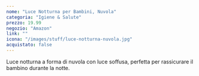 ```yaml
---
nome: "Luce Notturna per Bambini, Nuvola"
categoria: "Igiene & Salute"
prezzo: 19.99
negozio: "Amazon"
link: ""
icona: "/images/stuff/luce-notturna-nuvola.jpg"
acquistato: false
---
```


Luce notturna a forma di nuvola con luce soffusa, perfetta per rassicurare il bambino durante la notte.
